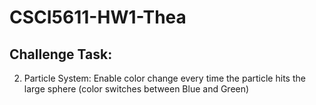 # CSCI5611-HW1-Thea

## Challenge Task:    
2. Particle System: Enable color change every time the particle hits the large sphere (color switches between Blue and Green)
